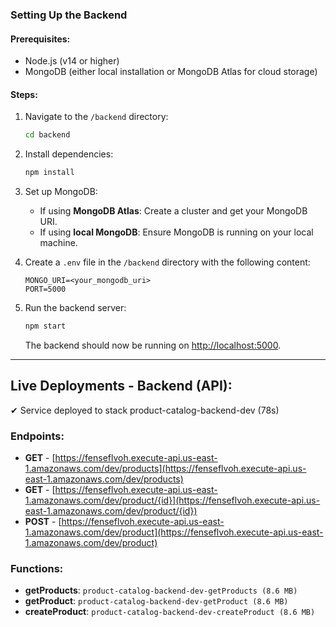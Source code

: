 ###  **Setting Up the Backend**

#### Prerequisites:
- Node.js (v14 or higher)
- MongoDB (either local installation or MongoDB Atlas for cloud storage)

#### Steps:

1. Navigate to the `/backend` directory:

   ```bash
   cd backend
   ```

2. Install dependencies:

   ```bash
   npm install
   ```

3. Set up MongoDB:
   - If using **MongoDB Atlas**: Create a cluster and get your MongoDB URI.
   - If using **local MongoDB**: Ensure MongoDB is running on your local machine.

4. Create a `.env` file in the `/backend` directory with the following content:

   ```
   MONGO_URI=<your_mongodb_uri>
   PORT=5000
   ```

5. Run the backend server:

   ```bash
   npm start
   ```

   The backend should now be running on [http://localhost:5000](http://localhost:5000).

---
## Live Deployments - **Backend (API)**:
✔ Service deployed to stack product-catalog-backend-dev (78s)

### Endpoints:
- **GET** - [https://fenseflvoh.execute-api.us-east-1.amazonaws.com/dev/products](https://fenseflvoh.execute-api.us-east-1.amazonaws.com/dev/products)
- **GET** - [https://fenseflvoh.execute-api.us-east-1.amazonaws.com/dev/product/{id}](https://fenseflvoh.execute-api.us-east-1.amazonaws.com/dev/product/{id})
- **POST** - [https://fenseflvoh.execute-api.us-east-1.amazonaws.com/dev/product](https://fenseflvoh.execute-api.us-east-1.amazonaws.com/dev/product)

### Functions:
- **getProducts**: `product-catalog-backend-dev-getProducts (8.6 MB)`
- **getProduct**: `product-catalog-backend-dev-getProduct (8.6 MB)`
- **createProduct**: `product-catalog-backend-dev-createProduct (8.6 MB)`
